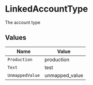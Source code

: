 # LinkedAccountType

The account type


## Values

| Name            | Value           |
| --------------- | --------------- |
| `Production`    | production      |
| `Test`          | test            |
| `UnmappedValue` | unmapped_value  |